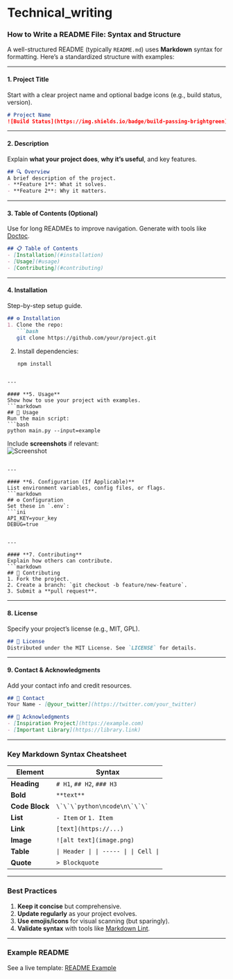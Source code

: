 # Technical_writing
### How to Write a README File: Syntax and Structure  
A well-structured README (typically `README.md`) uses **Markdown** syntax for formatting. Here’s a standardized structure with examples:

---

#### **1. Project Title**  
Start with a clear project name and optional badge icons (e.g., build status, version).  
```markdown
# Project Name  
![Build Status](https://img.shields.io/badge/build-passing-brightgreen)
```

---

#### **2. Description**  
Explain **what your project does**, **why it’s useful**, and key features.  
```markdown
## 🔍 Overview  
A brief description of the project.  
- **Feature 1**: What it solves.  
- **Feature 2**: Why it matters.  
```

---

#### **3. Table of Contents (Optional)**  
Use for long READMEs to improve navigation. Generate with tools like [Doctoc](https://github.com/thlorenz/doctoc).  
```markdown
## 📋 Table of Contents  
- [Installation](#installation)  
- [Usage](#usage)  
- [Contributing](#contributing)  
```

---

#### **4. Installation**  
Step-by-step setup guide.  
```markdown
## ⚙️ Installation  
1. Clone the repo:  
   ```bash  
   git clone https://github.com/your/project.git  
   ```  
2. Install dependencies:  
   ```bash  
   npm install  
   ```  
```

---

#### **5. Usage**  
Show how to use your project with examples.  
```markdown
## 🚀 Usage  
Run the main script:  
```bash  
python main.py --input=example  
```  

Include **screenshots** if relevant:  
![Screenshot](screenshot.png)  
```

---

#### **6. Configuration (If Applicable)**  
List environment variables, config files, or flags.  
```markdown
## ⚙️ Configuration  
Set these in `.env`:  
```ini  
API_KEY=your_key  
DEBUG=true  
```  
```

---

#### **7. Contributing**  
Explain how others can contribute.  
```markdown
## 🤝 Contributing  
1. Fork the project.  
2. Create a branch: `git checkout -b feature/new-feature`.  
3. Submit a **pull request**.  
```

---

#### **8. License**  
Specify your project’s license (e.g., MIT, GPL).  
```markdown
## 📜 License  
Distributed under the MIT License. See `LICENSE` for details.  
```

---

#### **9. Contact & Acknowledgments**  
Add your contact info and credit resources.  
```markdown
## 💬 Contact  
Your Name - [@your_twitter](https://twitter.com/your_twitter)  

## 🙏 Acknowledgments  
- [Inspiration Project](https://example.com)  
- [Important Library](https://library.link)  
```

---

### **Key Markdown Syntax Cheatsheet**  
| Element          | Syntax                                      |
|------------------|---------------------------------------------|
| **Heading**      | `# H1`, `## H2`, `### H3`                  |
| **Bold**         | `**text**`                                  |
| **Code Block**   | ``` \`\`\`python\ncode\n\`\`\` ```         |
| **List**         | `- Item` or `1. Item`                       |
| **Link**         | `[text](https://...)`                       |
| **Image**        | `![alt text](image.png)`                    |
| **Table**        | `\| Header \| \| ----- \| \| Cell \|`       |
| **Quote**        | `> Blockquote`                              |

---

### **Best Practices**  
1. **Keep it concise** but comprehensive.  
2. **Update regularly** as your project evolves.  
3. **Use emojis/icons** for visual scanning (but sparingly).  
4. **Validate syntax** with tools like [Markdown Lint](https://github.com/DavidAnson/markdownlint).  

---

### **Example README**  
See a live template: [README Example](https://github.com/dbader/readme-template)  


